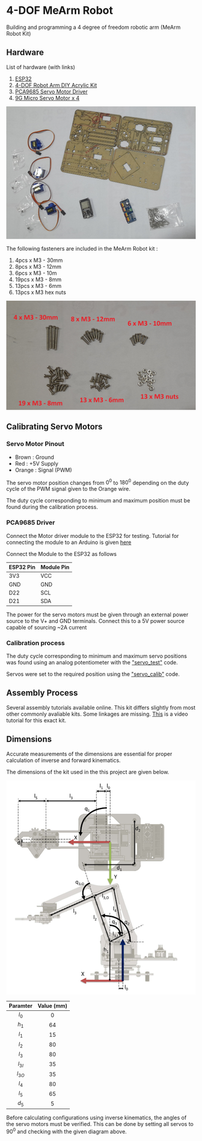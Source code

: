 # 4-DOF MeArm Robot

Building and programming a 4 degree of freedom robotic arm (MeArm Robot Kit)

## Hardware

List of hardware (with links)

1. [ESP32](https://www.duino.lk/ESP32-Wireless-WiFi-Bluetooth-2.4GHz-CP2102?search=esp32&category_id=0)
2. [4-DOF Robot Arm DIY Acrylic Kit](https://www.duino.lk/DIY-Acrylic-Robot-Arm-Kit-4DOF?search=4dof&category_id=0)
3. [PCA9685 Servo Motor Driver](https://www.duino.lk/Servo-Motor-Driver-16-Channel-12-bit-PWM-I2C?search=servo%20driv&category_id=0)
4. [9G Micro Servo Motor x 4](https://www.duino.lk/Servo-Motor-SG90-9G?search=Servo%20motor&category_id=0)

![Hardware overview](./images/hardware.jpg)

The following fasteners are included in the MeArm Robot kit :
1. 4pcs x M3 - 30mm
2. 8pcs x M3 - 12mm
3. 6pcs x M3 - 10m
4. 19pcs x M3 - 8mm
5. 13pcs x M3 - 6mm
6. 13pcs x M3 hex nuts

![Fastener List](./images/fasteners.jpg)

## Calibrating Servo Motors

### Servo Motor Pinout

- Brown : Ground
- Red : +5V Supply
- Orange : Signal (PWM)

The servo motor position changes from $0^0$ to $180^0$ depending on the duty cycle of the PWM signal given to the Orange wire.

The duty cycle corresponding to minimum and maximum position must be found during the calibration process.

### PCA9685 Driver

Connect the Motor driver module to the ESP32 for testing. Tutorial for connecting the module to an Arduino is given [here](https://learn.adafruit.com/16-channel-pwm-servo-driver/hooking-it-up)

Connect the Module to the ESP32 as follows

| ESP32 Pin   | Module Pin |
| ----------- | -----------|
| 3V3 | VCC |
| GND | GND |
| D22 | SCL |
| D21 | SDA |

The power for the servo motors must be given through an external power source to the V+ and GND terminals. Connect this to a 5V power source capable of sourcing ~2A current

### Calibration process

The duty cycle corresponding to minimum and maximum servo positions was found using an analog potentiometer with the ["servo_test"](./servo_test/servo_test.ino) code.

Servos were set to the required position using the ["servo_calib"](./servo_calib/servo_calib.ino) code.

## Assembly Process

Several assembly tutorials available online. This kit differs slightly from most other commonly avaliable kits. Some linkages are missing. [This](https://www.youtube.com/watch?v=-H-A9VDSot4) is a video tutorial for this exact kit.

## Dimensions

Accurate measurements of the dimensions are essential for proper calculation of inverse and forward kinematics.

The dimensions of the kit used in the this project are given below.

![Dimensions](/images/dimensions.jpg)

<center>

| Paramter | Value (mm) |
|:-------:|:---------:|
| $l_0$ | 0 |
| $h_1$ | 64 |
| $l_1$ | 15 |
| $l_2$ | 80 |
| $l_3$ | 80 |
|$l_{3I}$| 35 |
|$l_{3O}$| 35 |
| $l_4$ | 80 |
| $l_5$ | 65 |
| $d_5$ | 5 |

</center>

Before calculating configurations using inverse kinematics, the angles of the servo motors must be verified.
This can be done by setting all servos to $90^0$ and checking with the given diagram above.